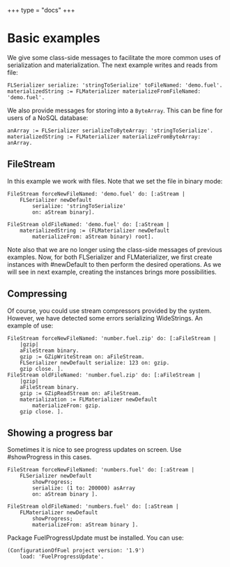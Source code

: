 +++
type = "docs"
+++

# Basic examples
We give some class-side messages to facilitate the more common uses of serialization and materialization. The next example writes and reads from file:
```smalltalk
FLSerializer serialize: 'stringToSerialize' toFileNamed: 'demo.fuel'.
materializedString := FLMaterializer materializeFromFileNamed: 'demo.fuel'.
```

We also provide messages for storing into a `ByteArray`. This can be fine for users of a NoSQL database:
```smalltalk
anArray := FLSerializer serializeToByteArray: 'stringToSerialize'. 
materializedString := FLMaterializer materializeFromByteArray: anArray.
```
## FileStream
In this example we work with files. Note that we set the file in binary mode:
```smalltalk
FileStream forceNewFileNamed: 'demo.fuel' do: [:aStream |
	FLSerializer newDefault 
		serialize: 'stringToSerialize' 
 		on: aStream binary].

FileStream oldFileNamed: 'demo.fuel' do: [:aStream |
	materializedString := (FLMaterializer newDefault 
		materializeFrom: aStream binary) root].
```
Note also that we are no longer using the class-side messages of previous examples. Now, for both FLSerializer and FLMaterializer, we first create instances with #newDefault to then perform the desired operations. As we will see in next example, creating the instances brings more possibilities.
## Compressing
Of course, you could use stream compressors provided by the system. However, we have detected some errors serializing WideStrings. An example of use:
```smalltalk
FileStream forceNewFileNamed: 'number.fuel.zip' do: [:aFileStream | 
	|gzip|
	aFileStream binary.
	gzip := GZipWriteStream on: aFileStream.
	FLSerializer newDefault serialize: 123 on: gzip.
	gzip close. ].
FileStream oldFileNamed: 'number.fuel.zip' do: [:aFileStream | 
	|gzip|
	aFileStream binary.
	gzip := GZipReadStream on: aFileStream.		
	materialization := FLMaterializer newDefault 
		materializeFrom: gzip.
	gzip close. ].
```
## Showing a progress bar
Sometimes it is nice to see progress updates on screen. Use #showProgress in this cases.
```smalltalk
FileStream forceNewFileNamed: 'numbers.fuel' do: [:aStream |
	FLSerializer newDefault 
		showProgress;
		serialize: (1 to: 200000) asArray 
		on: aStream binary ].
	
FileStream oldFileNamed: 'numbers.fuel' do: [:aStream | 
	FLMaterializer newDefault 
		showProgress;
		materializeFrom: aStream binary ].
```
Package FuelProgressUpdate must be installed. You can use:
```smalltalk
(ConfigurationOfFuel project version: '1.9') 
	load: 'FuelProgressUpdate'.
```
